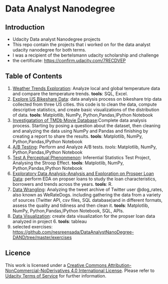 # Data Analyst Nanodegree

## Introduction
* Udacity Data analyst Nanodegree projects
* This repo contain the projects that i worked on for the data analyst udacity nanodegree for both terms.
* I was a recipient of the bertelsmann udacity scholarship and challenge
* the certificate: https://confirm.udacity.com/7RECDVEP

## Table of Contents
1. [Weather Trends Exploration](https://github.com/nesreensada/DataAnalystNanoDegree-DAND/tree/master/Project%201%20-%20Explore%20Weather%20Trends): Analyze local and global temperature data and compare the temperature trends. **tools**: SQL, Excel. 
2. [Explore US Bikeshare Data](https://github.com/nesreensada/DataAnalystNanoDegree-DAND/tree/master/Project%202%20-%20Explore%20US%20Bikeshare%20Data): data analysis process on bikeshare trip data collected from three US cities. this code is to clean the data, compute descriptive statistics, and create basic visualizations of the distribution of data. **tools**: Matplotlib, NumPy, Python,Pandas,IPython Notebook
3. [Investigatation of TMDb Movie Database](https://github.com/nesreensada/DataAnalystNanoDegree-DAND/tree/master/Project%203%20-%20Investigate%20a%20Dataset):Complete data analysis process. Starting by posing a question about the dataset, then cleaning and analyzing the data using NumPy and Pandas and finishing by creating a report to share the results. **tools**: Matplotlib, NumPy, Python,Pandas,IPython Notebook
4. [A/B Testing](https://github.com/nesreensada/DataAnalystNanoDegree-DAND/tree/master/Project%204%20-%20Analyaze%20A_B%20Test%20Results): Perform and Analyze A/B tests. _tools_: Matplotlib, NumPy, Python,Pandas,IPython Notebook
5. [Test A Perceptual Phenonmenon](https://github.com/nesreensada/DataAnalystNanoDegree-DAND/tree/master/Project%205%20-%20Test%20a%20Perceptual%20Phenomenon): Inferential Statistics Test Project, Analysing the Stroop Effect. **tools**: Matplotlib, NumPy, Python,Pandas,IPython Notebook
6. [Exploratory Data Analysis-Analysis and Exploration on Prosper Loan Data](https://github.com/nesreensada/DataAnalystNanoDegree-DAND/tree/master/Project%206%20-%20Exploratory%20Data%20Analysis): perform EDA on propser loans to study the loan characteristics, borrowers and trends across the years. **tools**: R.
7. [Data Wrangling](https://github.com/nesreensada/DataAnalystNanoDegree-DAND/tree/master/Project%207%20-%20Wrangle%20and%20Analyze%20Data): Analyzing the tweet archive of Twitter user @dog_rates, also known as WeRateDogs. including gathering the data from a variety of sources (Twitter API, csv files, SQL database)and in different formats, assess the quality and tidiness and then clean it. **tools**: Matplotlib, NumPy, Python,Pandas,IPython Notebook, SQL, APIs.
8. [Data Visualization](https://github.com/nesreensada/DataAnalystNanoDegree-DAND/tree/master/Project%208%20-%20Data%20Story%20Telling): create data visualization for the propser loan data analyzed in project 6. **tools**: tableau
9. selected exercises:  https://github.com/nesreensada/DataAnalystNanoDegree-DAND/tree/master/exercises
## Licence 
This work is licensed under a [Creative Commons Attribution-NonCommercial-NoDerivatives 4.0 International License](https://creativecommons.org/licenses/by-nc-nd/4.0/). Please refer to [Udacity Terms of Service](https://www.udacity.com/legal) for further information.
